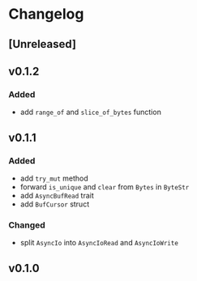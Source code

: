 # Changelog

## [Unreleased]

## v0.1.2

### Added

- add `range_of` and `slice_of_bytes` function

## v0.1.1

### Added

- add `try_mut` method
- forward `is_unique` and `clear` from `Bytes` in `ByteStr`
- add `AsyncBufRead` trait
- add `BufCursor` struct

### Changed

- split `AsyncIo` into `AsyncIoRead` and `AsyncIoWrite`

## v0.1.0
